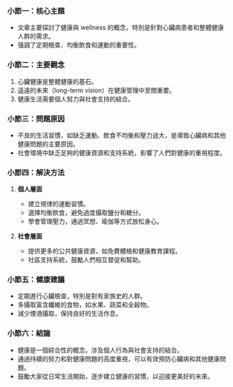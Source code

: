 ### 小節一：核心主題  
- 文章主要探討了健康與 wellness 的概念，特別是針對心臟病患者和整體健康人群的需求。  
- 强調了定期檢查、均衡飲食和運動的重要性。  

### 小節二：主要觀念  
1. 心臟健康是整體健康的基石。  
2. 遥遠的未來（long-term vision）在健康管理中至關重要。  
3. 健康生活需要個人努力與社會支持的結合。  

### 小節三：問題原因  
- 不良的生活習慣，如缺乏運動、飲食不均衡和壓力過大，是導致心臟病和其他健康問題的主要原因。  
- 社會環境中缺乏足夠的健康資源和支持系統，影響了人們對健康的重視程度。  

### 小節四：解決方法  
1. **個人層面**  
   - 建立規律的運動習慣。  
   - 選擇均衡飲食，避免過度攝取鹽分和糖分。  
   - 學會管理壓力，通過冥想、瑜伽等方式放松身心。  

2. **社會層面**  
   - 提供更多的公共健康資源，如免費體檢和健康教育課程。  
   - 社區支持系統，鼓勵人們相互督促和幫助。  

### 小節五：健康建議  
- 定期進行心臟檢查，特別是對有家族史的人群。  
- 多攝取富含纖維的食物，如水果、蔬菜和全穀物。  
- 減少煙酒攝取，保持良好的生活作息。  

### 小節六：結論  
- 健康是一個綜合性的概念，涉及個人行為與社會支持的結合。  
- 通過持續的努力和對健康問題的高度重視，可以有效預防心臟病和其他健康問題。  
- 鼓勵大家從日常生活開始，逐步建立健康的習慣，以迎接更美好的未來。